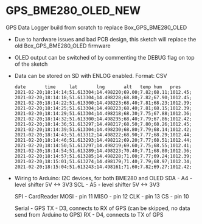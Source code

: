 # GPS_BME280_OLED_NEW
GPS Data Logger build from scratch to replace Box_GPS_BME280_OLED

* Due to hardware issues and bad PCB design, this sketch will replace
  the old Box_GPS_BME280_OLED firmware
* OLED output can be switched of by commenting the DEBUG flag on top of the sketch
* Data can be stored on SD with ENLOG enabled. Format: CSV
  ```
  date       time     lat       lng       alt   temp hum   pres
  2021-02-20;18:14:14;51.613304;14.498220;69.00;7.82;68.11;1012.45;
  2021-02-20;18:14:18;51.613304;14.498228;68.80;7.82;67.90;1012.45;
  2021-02-20;18:14:22;51.613300;14.498223;68.40;7.81;68.23;1012.39;
  2021-02-20;18:14:25;51.613304;14.498223;68.40;7.81;68.15;1012.39;
  2021-02-20;18:14:29;51.613304;14.498218;68.30;7.75;67.88;1012.36;
  2021-02-20;18:14:32;51.613300;14.498235;68.40;7.79;67.86;1012.42;
  2021-02-20;18:14:36;51.613297;14.498217;68.50;7.80;68.26;1012.45;
  2021-02-20;18:14:39;51.613304;14.498230;68.80;7.79;68.14;1012.42;
  2021-02-20;18:14:43;51.613312;14.498222;68.90;7.77;68.29;1012.44;
  2021-02-20;18:14:46;51.613293;14.498212;69.20;7.77;68.51;1012.44;
  2021-02-20;18:14:50;51.613297;14.498219;69.60;7.75;68.55;1012.41;
  2021-02-20;18:14:54;51.613289;14.498223;70.40;7.71;68.80;1012.36;
  2021-02-20;18:14:57;51.613285;14.498228;71.00;7.77;69.24;1012.39;
  2021-02-20;18:15:01;51.613274;14.498179;71.40;7.79;68.97;1012.34;
  2021-02-20;18:15:04;51.613243;14.498161;71.60;7.82;69.27;1012.42;  
  ```
* Wiring to Arduino:
  I2C devices, for both BME280 and OLED
  SDA - A4 - level shifter 5V <-> 3V3
  SCL - A5 - level shifter 5V <-> 3V3
  
  SPI - CardReader
  MOSI - pin 11
  MISO - pin 12
  CLK - pin 13
  CS - pin 10
   
  Serial - GPS
  TX - D3, connects to RX of GPS (can be skipped, no data send from Arduino to GPS)
  RX - D4, connects to TX of GPS
